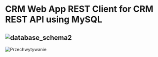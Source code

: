 ﻿# CRM Web App REST Client for CRM REST API using MySQL

![database_schema2](https://user-images.githubusercontent.com/76729568/222300338-5ddc2c29-3daf-4e65-a1e3-35fa05129bf7.PNG)
-------------------------------------------------------------------------------------------------------------------------
![Przechwytywanie](https://user-images.githubusercontent.com/76729568/223580545-063cf4bf-7865-4621-ac3c-960a2b557c1f.PNG)
